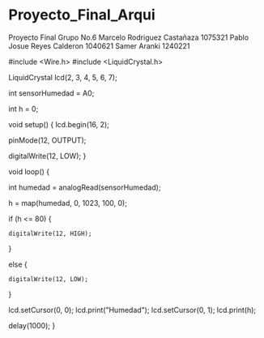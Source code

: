 # Proyecto_Final_Arqui
Proyecto Final Grupo No.6
Marcelo Rodriguez Castañaza 1075321
Pablo Josue Reyes Calderon 1040621
Samer Aranki 1240221

#include <Wire.h>
#include <LiquidCrystal.h>


LiquidCrystal lcd(2, 3, 4, 5, 6, 7);


int sensorHumedad = A0;


int h = 0;

void setup() {
  lcd.begin(16, 2);

  
  pinMode(12, OUTPUT);

   digitalWrite(12, LOW);
}

void loop() {

  int humedad = analogRead(sensorHumedad);

 
  h = map(humedad, 0, 1023, 100, 0);

  if (h <= 80) {

    digitalWrite(12, HIGH);
  } 
 
  else {
    
    digitalWrite(12, LOW);
  }

  
  lcd.setCursor(0, 0);
  lcd.print("Humedad");
  lcd.setCursor(0, 1);
  lcd.print(h);

  
  delay(1000);
}